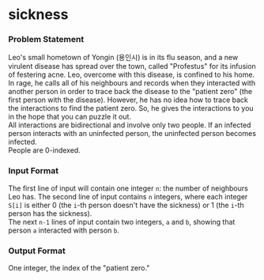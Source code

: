 # sickness
### Problem Statement
Leo's small hometown of Yongin (용인시) is in its flu season, and a new virulent disease has spread over the town, called "Profestus" for its infusion of festering acne. Leo, overcome with this disease, is confined to his home. In rage, he calls all of his neighbours and records when they interacted with another person in order to trace back the disease to the "patient zero" (the first person with the disease). However, he has no idea how to trace back the interactions to find the patient zero. So, he gives the interactions to you in the hope that you can puzzle it out.  
All interactions are bidirectional and involve only two people. If an infected person interacts with an uninfected person, the uninfected person becomes infected.  
People are 0-indexed.

### Input Format
The first line of input will contain one integer `n`: the number of neighbours Leo has.
The second line of input contains `n` integers, where each integer `S[i]` is either 0 (the `i`-th person doesn't have the sickness) or 1 (the `i`-th person has the sickness).  
The next `n-1` lines of input contain two integers, `a` and `b`, showing that person `a` interacted with person `b`.

### Output Format
One integer, the index of the "patient zero."
